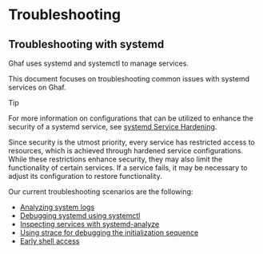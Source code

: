 <!--
    Copyright 2022-2024 TII (SSRC) and the Ghaf contributors
    SPDX-License-Identifier: CC-BY-SA-4.0
-->

# Troubleshooting


## Troubleshooting with systemd

Ghaf uses systemd and systemctl to manage services.

This document focuses on troubleshooting common issues with systemd services on Ghaf.

> [!TIP]
> For more information on configurations that can be utilized to enhance the security of a systemd service, see [systemd Service Hardening](/docs/src/ref_impl/systemd-service-config.md).

Since security is the utmost priority, every service has restricted access to resources, which is achieved through hardened service configurations. While these restrictions enhance security, they may also limit the functionality of certain services. If a service fails, it may be necessary to adjust its configuration to restore functionality.

Our current troubleshooting scenarios are the following:

* [Analyzing system logs](./systemd/systemd-analyzer.md)
* [Debugging systemd using systemctl](./systemd/systemctl.md)
* [Inspecting services with systemd-analyze](./systemd/systemd-analyzer.md)
* [Using strace for debugging the initialization sequence](./systemd/strace.md)
* [Early shell access](./systemd/early-shell.md)